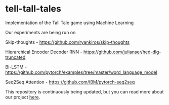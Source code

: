 # tell-tall-tales
Implementation of the Tall Tale game using Machine Learning

Our experiments are being run on

Skip-thoughts - https://github.com/ryankiros/skip-thoughts

Hierarchical Encoder Decoder RNN - https://github.com/julianser/hed-dlg-truncated

Bi-LSTM - https://github.com/pytorch/examples/tree/master/word_language_model

Seq2Seq Attention - https://github.com/IBM/pytorch-seq2seq

This repository is continuously being updated, but you can read more about our project [here](https://drive.google.com/file/d/11G5O4WXmUKpwLLFTI1pM3qVFJv_Gz7pg/view?usp=sharing).
